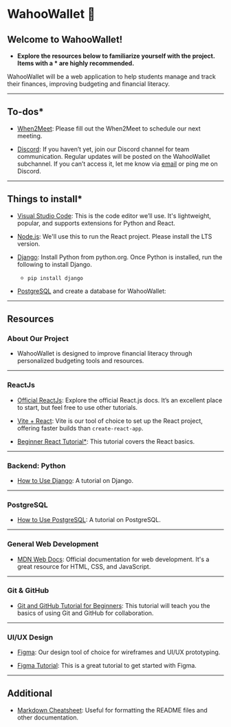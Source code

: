# **WahooWallet** 💸

## Welcome to WahooWallet!

- **Explore the resources below to familiarize yourself with the project. Items with a * are highly recommended.**

WahooWallet will be a web application to help students manage and track their finances, improving budgeting and financial literacy.

---

## **To-dos***

- [When2Meet](https://www.when2meet.com/?26921673-kNVHc): Please fill out the When2Meet to schedule our next meeting.
  
- [Discord](https://discord.gg/gxw9RgBbqZ): If you haven’t yet, join our Discord channel for team communication. Regular updates will be posted on the WahooWallet subchannel. If you can’t access it, let me know via [email](vef9rj@virginia.edu) or ping me on Discord.

---

## **Things to install***

- [Visual Studio Code](https://code.visualstudio.com/): This is the code editor we’ll use. It's lightweight, popular, and supports extensions for Python and React.
  
- [Node.js](https://nodejs.org/en): We'll use this to run the React project. Please install the LTS version.
- [Django](https://www.python.org/downloads/): Install Python from python.org. Once Python is installed, run the following to install Django.



  -     pip install django
- [PostgreSQL](https://www.postgresql.org/download/) and create a database for WahooWallet:

---

## **Resources**

### About Our Project

- WahooWallet is designed to improve financial literacy through personalized budgeting tools and resources.
  

---

### **ReactJs**

- [Official ReactJs](https://react.dev/): Explore the official React.js docs. It’s an excellent place to start, but feel free to use other tutorials.
  
- [Vite + React](https://vitejs.dev/guide/): Vite is our tool of choice to set up the React project, offering faster builds than `create-react-app`.
  
- [Beginner React Tutorial*](https://www.youtube.com/watch?v=SqcY0GlETPk&t=4251s&pp=ygUOcmVhY3QgdHV0b3JpYWw%3D): This tutorial covers the React basics.
  

---

### **Backend: Python**

- [How to Use Django](https://www.djangoproject.com/start/): A tutorial on Django.

---

### **PostgreSQL**
  
- [How to Use PostgreSQL](https://www.postgresqltutorial.com/index.html): A tutorial on PostgreSQL.

---

### **General Web Development**

- [MDN Web Docs](https://developer.mozilla.org/en-US/docs/Web): Official documentation for web development. It's a great resource for HTML, CSS, and JavaScript.

---

### **Git & GitHub**

- [Git and GitHub Tutorial for Beginners](https://www.youtube.com/watch?v=tRZGeaHPoaw): This tutorial will teach you the basics of using Git and GitHub for collaboration.

---

### **UI/UX Design**

- [Figma](https://www.figma.com/): Our design tool of choice for wireframes and UI/UX prototyping.
  
- [Figma Tutorial](https://www.youtube.com/watch?v=ezldKx-jPag): This is a great tutorial to get started with Figma.

---

## **Additional**

- [Markdown Cheatsheet](https://www.markdownguide.org/cheat-sheet/): Useful for formatting the README files and other documentation.
